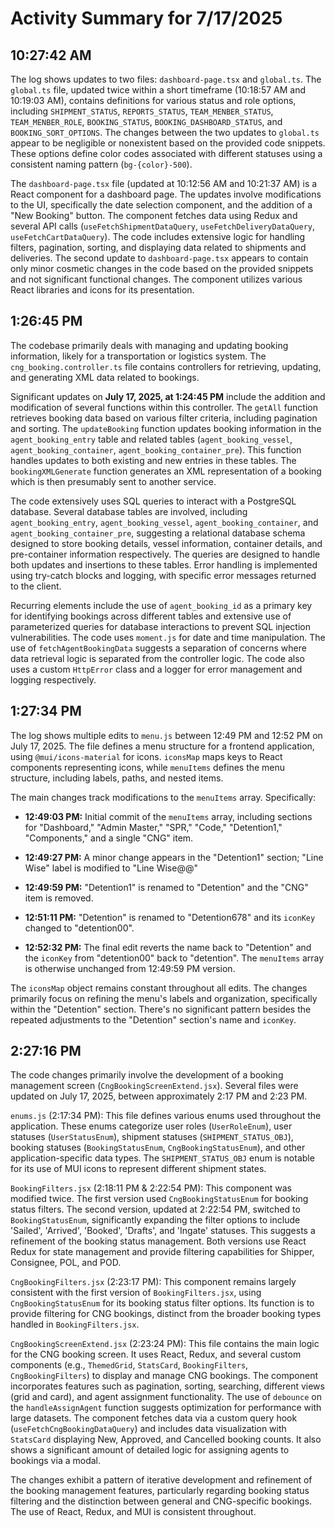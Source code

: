 # Activity Summary for 7/17/2025

## 10:27:42 AM
The log shows updates to two files: `dashboard-page.tsx` and `global.ts`.  The `global.ts` file, updated twice within a short timeframe (10:18:57 AM and 10:19:03 AM), contains definitions for various status and role options, including `SHIPMENT_STATUS`, `REPORTS_STATUS`, `TEAM_MENBER_STATUS`, `TEAM_MENBER_ROLE`, `BOOKING_STATUS`, `BOOKING_DASHBOARD_STATUS`, and `BOOKING_SORT_OPTIONS`. The changes between the two updates to `global.ts` appear to be negligible or nonexistent based on the provided code snippets.  These options define color codes associated with different statuses using a consistent naming pattern (`bg-{color}-500`).

The `dashboard-page.tsx` file (updated at 10:12:56 AM and 10:21:37 AM) is a React component for a dashboard page.  The updates involve modifications to the UI, specifically the date selection component, and the addition of a "New Booking" button.  The component fetches data using Redux and several API calls (`useFetchShipmentDataQuery`, `useFetchDeliveryDataQuery`, `useFetchCartDataQuery`).  The code includes extensive logic for handling filters, pagination, sorting, and displaying data related to shipments and deliveries.  The second update to `dashboard-page.tsx` appears to contain only minor cosmetic changes in the code based on the provided snippets and not significant functional changes.  The component utilizes various React libraries and icons for its presentation.


## 1:26:45 PM
The codebase primarily deals with managing and updating booking information, likely for a transportation or logistics system.  The `cng_booking.controller.ts` file contains controllers for retrieving, updating, and generating XML data related to bookings.

Significant updates on **July 17, 2025, at 1:24:45 PM** include the addition and modification of several functions within this controller.  The `getAll` function retrieves booking data based on various filter criteria, including pagination and sorting.  The `updateBooking` function updates booking information in the `agent_booking_entry` table and related tables (`agent_booking_vessel`, `agent_booking_container`, `agent_booking_container_pre`). This function handles updates to both existing and new entries in these tables.  The `bookingXMLGenerate` function generates an XML representation of a booking which is then presumably sent to another service.

The code extensively uses SQL queries to interact with a PostgreSQL database.  Several database tables are involved, including `agent_booking_entry`, `agent_booking_vessel`, `agent_booking_container`, and `agent_booking_container_pre`, suggesting a relational database schema designed to store booking details, vessel information, container details, and pre-container information respectively.  The queries are designed to handle both updates and insertions to these tables.  Error handling is implemented using try-catch blocks and logging, with specific error messages returned to the client.

Recurring elements include the use of `agent_booking_id` as a primary key for identifying bookings across different tables and extensive use of parameterized queries for database interactions to prevent SQL injection vulnerabilities. The code uses `moment.js` for date and time manipulation.  The use of `fetchAgentBookingData` suggests a separation of concerns where data retrieval logic is separated from the controller logic.  The code also uses a custom `HttpError` class and a logger for error management and logging respectively.


## 1:27:34 PM
The log shows multiple edits to `menu.js` between 12:49 PM and 12:52 PM on July 17, 2025.  The file defines a menu structure for a frontend application, using `@mui/icons-material` for icons.  `iconsMap` maps keys to React components representing icons, while `menuItems` defines the menu structure, including labels, paths, and nested items.

The main changes track modifications to the `menuItems` array. Specifically:

* **12:49:03 PM:** Initial commit of the `menuItems` array, including sections for "Dashboard," "Admin Master," "SPR," "Code," "Detention1," "Components," and a single "CNG" item.

* **12:49:27 PM:** A minor change appears in the "Detention1" section;  "Line Wise" label is modified to "Line Wise@@"

* **12:49:59 PM:** "Detention1" is renamed to "Detention" and the "CNG" item is removed.

* **12:51:11 PM:** "Detention" is renamed to "Detention678" and its `iconKey` changed to "detention00".

* **12:52:32 PM:**  The final edit reverts the name back to "Detention" and the `iconKey` from "detention00" back to "detention".  The `menuItems` array is otherwise unchanged from 12:49:59 PM version.

The `iconsMap` object remains constant throughout all edits.  The changes primarily focus on refining the menu's labels and organization, specifically within the "Detention" section. There's no significant pattern besides the repeated adjustments to the "Detention" section's name and `iconKey`.


## 2:27:16 PM
The code changes primarily involve the development of a booking management screen (`CngBookingScreenExtend.jsx`).  Several files were updated on July 17, 2025, between approximately 2:17 PM and 2:23 PM.

`enums.js` (2:17:34 PM): This file defines various enums used throughout the application. These enums categorize user roles (`UserRoleEnum`), user statuses (`UserStatusEnum`), shipment statuses (`SHIPMENT_STATUS_OBJ`), booking statuses (`BookingStatusEnum`, `CngBookingStatusEnum`), and other application-specific data types.  The `SHIPMENT_STATUS_OBJ` enum is notable for its use of MUI icons to represent different shipment states.

`BookingFilters.jsx` (2:18:11 PM & 2:22:54 PM): This component was modified twice. The first version used `CngBookingStatusEnum` for booking status filters. The second version, updated at 2:22:54 PM, switched to `BookingStatusEnum`, significantly expanding the filter options to include 'Sailed', 'Arrived', 'Booked', 'Drafts', and 'Ingate' statuses. This suggests a refinement of the booking status management.  Both versions use React Redux for state management and provide filtering capabilities for Shipper, Consignee, POL, and POD.

`CngBookingFilters.jsx` (2:23:17 PM): This component remains largely consistent with the first version of `BookingFilters.jsx`, using `CngBookingStatusEnum` for its booking status filter options.  Its function is to provide filtering for CNG bookings, distinct from the broader booking types handled in `BookingFilters.jsx`.

`CngBookingScreenExtend.jsx` (2:23:24 PM): This file contains the main logic for the CNG booking screen. It uses React, Redux, and several custom components (e.g., `ThemedGrid`, `StatsCard`, `BookingFilters`, `CngBookingFilters`) to display and manage CNG bookings.  The component incorporates features such as pagination, sorting, searching, different views (grid and card), and agent assignment functionality. The use of `debounce` on the `handleAssignAgent` function suggests optimization for performance with large datasets.  The component fetches data via a custom query hook (`useFetchCngBookingDataQuery`) and includes data visualization with `StatsCard` displaying New, Approved, and Cancelled booking counts.  It also shows a significant amount of detailed logic for assigning agents to bookings via a modal.


The changes exhibit a pattern of iterative development and refinement of the booking management features, particularly regarding booking status filtering and the distinction between general and CNG-specific bookings.  The use of React, Redux, and MUI is consistent throughout.
